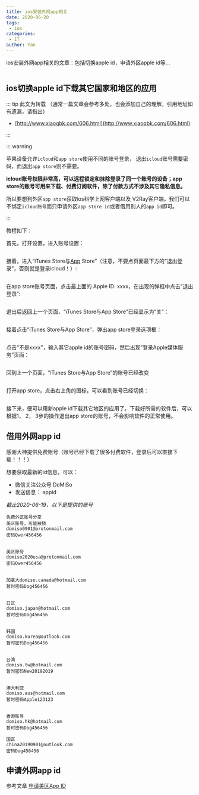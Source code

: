 ```yaml
---
title: ios安装外网app相关
date: 2020-06-20
tags:
 - ios
categories:
 - IT
author: Yan
---
```


ios安装外网app相关的文章：包括切换apple id，申请外区apple id等...

<div style="display:flex;"><img src="https://heyan.site:8003/download/2020-0620-ios.png" alt="" style="zoom:100%;display:block;" align="left"/></div>



<!-- more -->

## **ios切换apple id下载其它国家和地区的应用**

::: tip 此文为转载 （通常一篇文章会参考多处，也会添加自己的理解，引用地址如有遗漏，请指出）

- [http://www.xiaoqbk.com/606.html](http://www.xiaoqbk.com/606.html)

:::

::: warning

苹果设备允许`icloud`和`app store`使用不同的账号登录， 退出`icloud`账号需要密码，而退出`app store`则不需要。

**icloud账号权限非常高，可以远程锁定和抹除登录了同一个账号的设备；app store的账号可用来下载、付费订阅软件，除了付款方式不涉及其它隐私信息。**

所以要想到外区`app store`获取ios科学上网客户端以及 V2Ray客户端。我们可以不绑定`icloud账号`而只申请外区`app store id`或者借用别人的`app id`即可。

:::

教程如下：

首先，打开设置，进入账号设置：

<div style="display:flex;"><img src="https://tlanyan.me/wp-content/uploads/2019/11/ios-setting.jpeg" alt="" style="zoom:30%;display:block;" align="left"/></div>

接着，进入“iTunes Store与[App](http://www.xiaoqbk.com/tag/App) Store”（注意，不要点页面最下方的“退出登录”，否则就是登录icloud！）:

<div style="display:flex;"><img src="https://tlanyan.me/wp-content/uploads/2019/11/ios-account.jpeg" alt="" style="zoom:30%;display:block;" align="left"/></div>

在app store账号页面，点击最上面的 Apple ID: xxxx，在出现的弹框中点击“退出登录”:

<div style="display:flex;"><img src="https://tlanyan.me/wp-content/uploads/2019/11/app-store-options.jpeg" alt="" style="zoom:30%;display:block;" align="left"/></div>

退出后返回上一个页面，“iTunes Store与App Store”已经显示为“关”：

<div style="display:flex;"><img src="https://tlanyan.me/wp-content/uploads/2019/11/app-store-close.jpeg" alt="" style="zoom:30%;display:block;" align="left"/></div>

接着点击“iTunes Store与App Store”，弹出app store登录选项框：

<div style="display:flex;"><img src="https://tlanyan.me/wp-content/uploads/2019/11/login-app-store.jpeg" alt="" style="zoom:30%;display:block;" align="left"/></div>

点击“不是xxxx”，输入其它apple id的账号密码，然后出现”登录Apple媒体服务”页面：

<div style="display:flex;"><img src="https://tlanyan.me/wp-content/uploads/2019/11/ios-login.jpeg" alt="" style="zoom:30%;display:block;" align="left"/></div>

回到上一个页面，“iTunes Store与App Store”的账号已经改变

<div style="display:flex;"><img src="https://tlanyan.me/wp-content/uploads/2019/11/iphone-acount.jpeg" alt="" style="zoom:30%;display:block;" align="left"/></div>

打开app store，点击右上角的图标，可以看到账号已经切换：

<div style="display:flex;"><img src="https://tlanyan.me/wp-content/uploads/2019/11/app-store-account.jpeg" alt="" style="zoom:30%;display:block;" align="left"/></div>

接下来，便可以用新apple id下载其它地区的应用了。下载好所需的软件后，可以根据1， 2， 3步的操作退出app store的账号，不会影响软件的正常使用。



## 借用外网app id

感谢大神提供免费账号（账号已经下载了很多付费软件，登录后可以直接下载！！！）

想要获取最新的id信息，可以：

- 微信关注公众号 	DoMiSo
- 发送信息： 	appid

*截止2020-06-19，以下是提供的账号*

```
免费外区账号分享
美区账号，可能被锁
domiso0901@protonmail.com
密码Qwer456456


美区账号
domiso2020usa@protonmail.com
密码Qwer456456


加拿大domiso.canada@hotmail.com
暂时密码Dog456456 


日区
domiso.japan@hotmail.com
暂时密码Dog456456 


韩国
domiso.korea@outlook.com
暂时密码Dog456456 


台湾
domiso.tw@hotmail.com
暂时密码New20192019 


澳大利亚
domiso.aus@hotmail.com
暂时密码Apple123123 


香港账号
domiso.hk@hotmail.com
暂时密码Dog456456

国区
china20190901@outlook.com
密码Dog456456
```





## 申请外网app id

参考文章 [申请美区App ID](/blogs/2021/0518-appstoreid.html)

